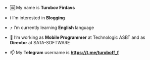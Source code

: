 - 🆔 My name is **Turobov Firdavs**
- ℹ️ I’m interested in **Blogging**
- ⤴️ I’m currently learning **English** language
- 📃 I’m working as **Mobile Programmer** at Technologic ASBT
      and as **Director** at SATA-SOFTWARE
      
- 📫 My **Telegram** username is **https://t.me/turoboff_f**

<!---
turoboff/turoboff is a ✨ special ✨ repository because its `README.md` (this file) appears on your GitHub profile.
You can click the Preview link to take a look at your changes.
--->
